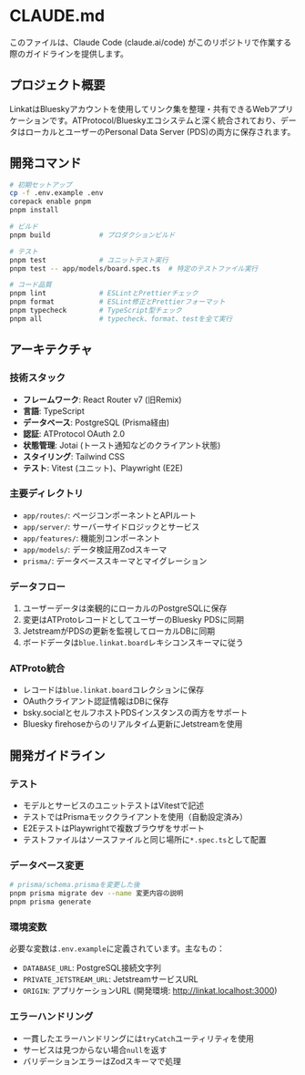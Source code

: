# CLAUDE.md

このファイルは、Claude Code (claude.ai/code) がこのリポジトリで作業する際のガイドラインを提供します。

## プロジェクト概要

LinkatはBlueskyアカウントを使用してリンク集を整理・共有できるWebアプリケーションです。ATProtocol/Blueskyエコシステムと深く統合されており、データはローカルとユーザーのPersonal Data Server (PDS)の両方に保存されます。

## 開発コマンド

```bash
# 初期セットアップ
cp -f .env.example .env
corepack enable pnpm
pnpm install

# ビルド
pnpm build            # プロダクションビルド

# テスト
pnpm test             # ユニットテスト実行
pnpm test -- app/models/board.spec.ts  # 特定のテストファイル実行

# コード品質
pnpm lint             # ESLintとPrettierチェック
pnpm format           # ESLint修正とPrettierフォーマット
pnpm typecheck        # TypeScript型チェック
pnpm all              # typecheck、format、testを全て実行
```

## アーキテクチャ

### 技術スタック

- **フレームワーク**: React Router v7 (旧Remix)
- **言語**: TypeScript
- **データベース**: PostgreSQL (Prisma経由)
- **認証**: ATProtocol OAuth 2.0
- **状態管理**: Jotai (トースト通知などのクライアント状態)
- **スタイリング**: Tailwind CSS
- **テスト**: Vitest (ユニット)、Playwright (E2E)

### 主要ディレクトリ

- `app/routes/`: ページコンポーネントとAPIルート
- `app/server/`: サーバーサイドロジックとサービス
- `app/features/`: 機能別コンポーネント
- `app/models/`: データ検証用Zodスキーマ
- `prisma/`: データベーススキーマとマイグレーション

### データフロー

1. ユーザーデータは楽観的にローカルのPostgreSQLに保存
2. 変更はATProtoレコードとしてユーザーのBluesky PDSに同期
3. JetstreamがPDSの更新を監視してローカルDBに同期
4. ボードデータは`blue.linkat.board`レキシコンスキーマに従う

### ATProto統合

- レコードは`blue.linkat.board`コレクションに保存
- OAuthクライアント認証情報はDBに保存
- bsky.socialとセルフホストPDSインスタンスの両方をサポート
- Bluesky firehoseからのリアルタイム更新にJetstreamを使用

## 開発ガイドライン

### テスト

- モデルとサービスのユニットテストはVitestで記述
- テストではPrismaモッククライアントを使用（自動設定済み）
- E2EテストはPlaywrightで複数ブラウザをサポート
- テストファイルはソースファイルと同じ場所に`*.spec.ts`として配置

### データベース変更

```bash
# prisma/schema.prismaを変更した後
pnpm prisma migrate dev --name 変更内容の説明
pnpm prisma generate
```

### 環境変数

必要な変数は`.env.example`に定義されています。主なもの：

- `DATABASE_URL`: PostgreSQL接続文字列
- `PRIVATE_JETSTREAM_URL`: JetstreamサービスURL
- `ORIGIN`: アプリケーションURL (開発環境: http://linkat.localhost:3000)

### エラーハンドリング

- 一貫したエラーハンドリングには`tryCatch`ユーティリティを使用
- サービスは見つからない場合`null`を返す
- バリデーションエラーはZodスキーマで処理
